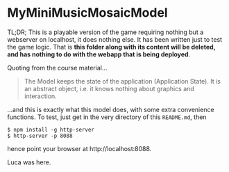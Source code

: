 # MyMiniMusicMosaicModel

TL;DR;
This is a playable version of the game requiring nothing but a webserver on localhost, it does nothing else.
It has been written just to test the game logic.
That is **this folder along with its content will be deleted, and has nothing to do with the webapp that is being deployed**.

Quoting from the course material...

> The Model keeps the state of the application (Application State). 
> It is an abstract object, i.e. it knows nothing about graphics and interaction.

...and this is exactly what this model does, with some extra convenience functions.
To test, just get in the very directory of this `README.md`, then

```
$ npm install -g http-server
$ http-server -p 8088
```

hence point your browser at http://localhost:8088.

Luca was here.

